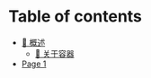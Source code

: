 # Table of contents

* [📗 概述](README.md)
  * [🥣 关于容器](gai-shu/guan-yu-rong-qi.md)
* [Page 1](page-1.md)
